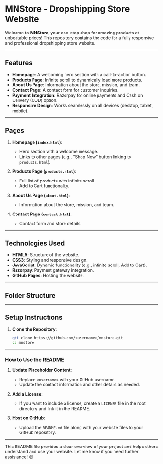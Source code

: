 # MNStore - Dropshipping Store Website

Welcome to **MNStore**, your one-stop shop for amazing products at unbeatable prices! This repository contains the code for a fully responsive and professional dropshipping store website.

---

## **Features**
- **Homepage**: A welcoming hero section with a call-to-action button.
- **Products Page**: Infinite scroll to dynamically load more products.
- **About Us Page**: Information about the store, mission, and team.
- **Contact Page**: A contact form for customer inquiries.
- **Payment Integration**: Razorpay for online payments and Cash on Delivery (COD) option.
- **Responsive Design**: Works seamlessly on all devices (desktop, tablet, mobile).

---

## **Pages**
1. **Homepage (`index.html`)**:
   - Hero section with a welcome message.
   - Links to other pages (e.g., "Shop Now" button linking to `products.html`).

2. **Products Page (`products.html`)**:
   - Full list of products with infinite scroll.
   - Add to Cart functionality.

3. **About Us Page (`about.html`)**:
   - Information about the store, mission, and team.

4. **Contact Page (`contact.html`)**:
   - Contact form and store details.

---

## **Technologies Used**
- **HTML5**: Structure of the website.
- **CSS3**: Styling and responsive design.
- **JavaScript**: Dynamic functionality (e.g., infinite scroll, Add to Cart).
- **Razorpay**: Payment gateway integration.
- **GitHub Pages**: Hosting the website.

---

## **Folder Structure**
---

## **Setup Instructions**
1. **Clone the Repository**:
   ```bash
   git clone https://github.com/<username>/mnstore.git
   cd mnstore
---

### **How to Use the README**
1. **Update Placeholder Content**:
   - Replace `<username>` with your GitHub username.
   - Update the contact information and other details as needed.

2. **Add a License**:
   - If you want to include a license, create a `LICENSE` file in the root directory and link it in the README.

3. **Host on GitHub**:
   - Upload the `README.md` file along with your website files to your GitHub repository.

---

This README file provides a clear overview of your project and helps others understand and use your website. Let me know if you need further assistance! 😊
